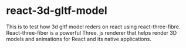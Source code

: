 # react-3d-gltf-model
This is to test how 3d gltf model reders on react using react-three-fibre. 
React-three-fiber is a powerful Three. js renderer that helps render 3D models and animations for React and its native applications.
